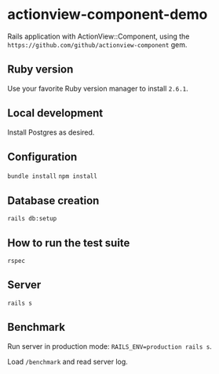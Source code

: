 # actionview-component-demo

Rails application with ActionView::Component, using the `https://github.com/github/actionview-component` gem.

## Ruby version

Use your favorite Ruby version manager to install `2.6.1`.

## Local development

Install Postgres as desired.

## Configuration

`bundle install`
`npm install`

## Database creation

`rails db:setup`

## How to run the test suite

`rspec`

## Server

`rails s`

## Benchmark

Run server in production mode: `RAILS_ENV=production rails s`.

Load `/benchmark` and read server log.
